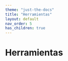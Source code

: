 ```yaml
---
theme: "just-the-docs"
title: "Herramientas"
layout: default
nav_order: 5
has_children: true
---
```

# Herramientas
